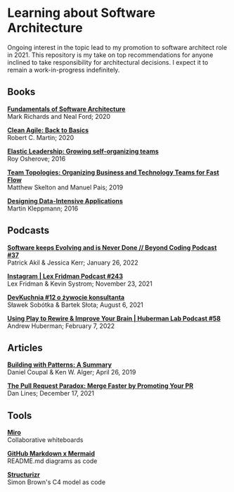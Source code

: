 # Learning about Software Architecture

Ongoing interest in the topic lead to my promotion to software architect role in 2021. This repository is my take on top recommendations for anyone inclined to take responsibility for architectural decisions. I expect it to remain a work-in-progress indefinitely.

## Books

[**Fundamentals of Software Architecture**](https://www.oreilly.com/library/view/fundamentals-of-software/9781492043447/)  
Mark Richards and Neal Ford; 2020

[**Clean Agile: Back to Basics**](https://www.pearson.com/us/higher-education/program/Martin-Clean-Agile-Back-to-Basics/PGM2604771.html)  
Robert C. Martin; 2020

[**Elastic Leadership: Growing self-organizing teams**](https://www.manning.com/books/elastic-leadership)  
Roy Osherove; 2016

[**Team Topologies: Organizing Business and Technology Teams for Fast Flow**](https://teamtopologies.com/book)  
Matthew Skelton and Manuel Pais; 2019

[**Designing Data-Intensive Applications**](https://dataintensive.net)  
Martin Kleppmann; 2016

## Podcasts

[**Software keeps Evolving and is Never Done // Beyond Coding Podcast #37**](https://youtu.be/4-0fiuKdxmc)  
 Patrick Akil & Jessica Kerr; January 26, 2022

[**Instagram | Lex Fridman Podcast #243**](https://youtu.be/3pvpNKUPbIY)  
Lex Fridman & Kevin Systrom; November 23, 2021

[**DevKuchnia #12 o żywocie konsultanta**](https://youtu.be/D39bjCrzZm4)  
Sławek Sobótka & Bartek Słota; August 6, 2021

[**Using Play to Rewire & Improve Your Brain | Huberman Lab Podcast #58**](https://youtu.be/BwyZIWeBpRw)  
Andrew Huberman; February 7, 2022

## Articles

[**Building with Patterns: A Summary**](https://www.mongodb.com/blog/post/building-with-patterns-a-summary)  
Daniel Coupal & Ken W. Alger; April 26, 2019

[**The Pull Request Paradox: Merge Faster by Promoting Your PR**](https://dzone.com/articles/the-pull-request-paradox-merge-faster-by-promoting)  
Dan Lines; December 17, 2021

## Tools

[**Miro**](https://miro.com/)  
Collaborative whiteboards

[**GitHub Markdown x Mermaid**](https://github.blog/2022-02-14-include-diagrams-markdown-files-mermaid/)  
README.md diagrams as code

[**Structurizr**](https://structurizr.com/dsl)  
Simon Brown's C4 model as code
